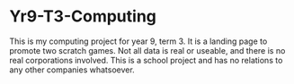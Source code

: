 # Yr9-T3-Computing
This is my computing project for year 9, term 3. It is a landing page to promote two scratch games. Not all data is real or useable, and there is no real corporations involved. This is a school project and has no relations to any other companies whatsoever.
